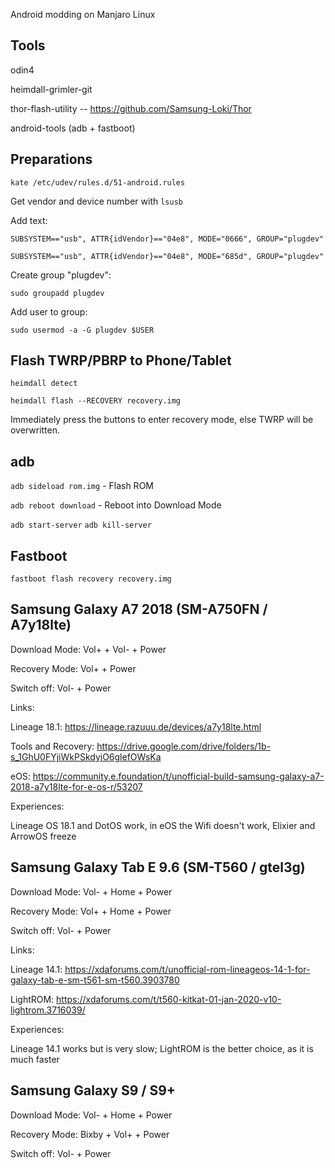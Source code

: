 Android modding on Manjaro Linux

## Tools

odin4

heimdall-grimler-git

thor-flash-utility -- https://github.com/Samsung-Loki/Thor

android-tools (adb + fastboot)


## Preparations

```kate /etc/udev/rules.d/51-android.rules ```

Get vendor and device number with ```lsusb```

Add text:

```SUBSYSTEM=="usb", ATTR{idVendor}=="04e8", MODE="0666", GROUP="plugdev"```

```SUBSYSTEM=="usb", ATTR{idVendor}=="04e8", MODE="685d", GROUP="plugdev"```

Create group "plugdev":

```sudo groupadd plugdev```

Add user to group:

```sudo usermod -a -G plugdev $USER```


## Flash TWRP/PBRP to Phone/Tablet

```heimdall detect```

```heimdall flash --RECOVERY recovery.img```

Immediately press the buttons to enter recovery mode, else TWRP will be overwritten.


## adb

```adb sideload rom.img``` - Flash ROM

```adb reboot download``` - Reboot into Download Mode

```adb start-server``` ```adb kill-server```


## Fastboot

```fastboot flash recovery recovery.img```

## Samsung Galaxy A7 2018 (SM-A750FN / A7y18lte)

Download Mode: Vol+ + Vol- + Power

Recovery Mode: Vol+ + Power

Switch off: Vol- + Power

Links:

Lineage 18.1: https://lineage.razuuu.de/devices/a7y18lte.html

Tools and Recovery: https://drive.google.com/drive/folders/1b-s_1GhU0FYjiWkPSkdyjO6glefOWsKa

eOS: https://community.e.foundation/t/unofficial-build-samsung-galaxy-a7-2018-a7y18lte-for-e-os-r/53207


Experiences:

Lineage OS 18.1 and DotOS work, in eOS the Wifi doesn't work, Elixier and ArrowOS freeze


## Samsung Galaxy Tab E 9.6 (SM-T560 / gtel3g)

Download Mode: Vol- + Home + Power

Recovery Mode: Vol+ + Home + Power

Switch off: Vol- + Power


Links:

Lineage 14.1: https://xdaforums.com/t/unofficial-rom-lineageos-14-1-for-galaxy-tab-e-sm-t561-sm-t560.3903780

LightROM: https://xdaforums.com/t/t560-kitkat-01-jan-2020-v10-lightrom.3716039/


Experiences:

Lineage 14.1 works but is very slow; LightROM is the better choice, as it is much faster


## Samsung Galaxy S9 / S9+

Download Mode: Vol- + Home + Power

Recovery Mode: Bixby + Vol+ + Power

Switch off: Vol- + Power
